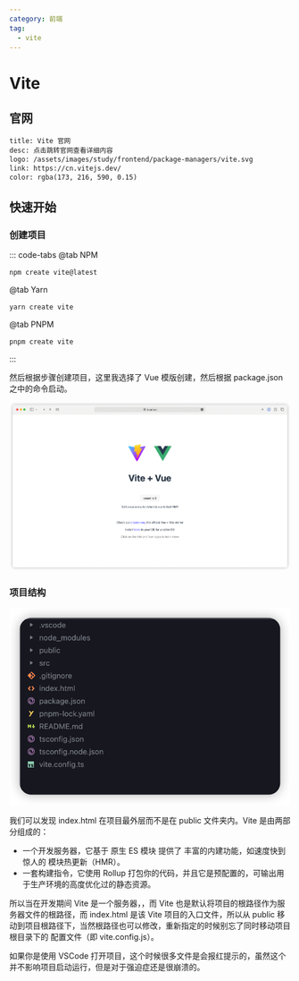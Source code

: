 ```yaml
---
category: 前端
tag: 
  - vite
---
```


# Vite
## 官网

```card
title: Vite 官网
desc: 点击跳转官网查看详细内容
logo: /assets/images/study/frontend/package-managers/vite.svg
link: https://cn.vitejs.dev/
color: rgba(173, 216, 590, 0.15)
```

## 快速开始
### 创建项目
::: code-tabs
@tab NPM
```js
npm create vite@latest
```
@tab Yarn
```js
yarn create vite
```
@tab PNPM
```js
pnpm create vite
```
:::

然后根据步骤创建项目，这里我选择了 Vue 模版创建，然后根据 package.json 之中的命令启动。

![Vite 创建成功](/assets/images/study/frontend/package-managers/vite-vue-begin.png "Vite 创建成功")

### 项目结构
![Vite + vue 目录结构](/assets/images/study/frontend/package-managers/vite-vue-prject.png "Vite + vue 目录结构")

我们可以发现 index.html 在项目最外层而不是在 public 文件夹内。Vite 是由两部分组成的：
- 一个开发服务器，它基于 原生 ES 模块 提供了 丰富的内建功能，如速度快到惊人的 模块热更新（HMR）。
- 一套构建指令，它使用 Rollup 打包你的代码，并且它是预配置的，可输出用于生产环境的高度优化过的静态资源。

所以当在开发期间 Vite 是一个服务器，，而 Vite 也是默认将项目的根路径作为服务器文件的根路径，而 index.html 是该 Vite 项目的入口文件，所以从 public 移动到项目根路径下，当然根路径也可以修改，重新指定的时候别忘了同时移动项目根目录下的 配置文件（即 vite.config.js）。

如果你是使用 VSCode 打开项目，这个时候很多文件是会报红提示的，虽然这个并不影响项目启动运行，但是对于强迫症还是很崩溃的。